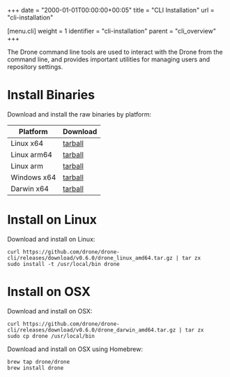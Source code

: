 +++
date = "2000-01-01T00:00:00+00:05"
title = "CLI Installation"
url = "cli-installation"

[menu.cli]
  weight = 1
  identifier = "cli-installation"
  parent = "cli_overview"
+++

The Drone command line tools are used to interact with the Drone from the command line, and provides important utilities for managing users and repository settings.

# Install Binaries

Download and install the raw binaries by platform:

Platform    | Download
------------|---------
Linux x64   | [tarball](https://github.com/drone/drone-cli/releases/download/v0.6.0/drone_linux_amd64.tar.gz)
Linux arm64 | [tarball](https://github.com/drone/drone-cli/releases/download/v0.6.0/drone_linux_arm64.tar.gz)
Linux arm   | [tarball](https://github.com/drone/drone-cli/releases/download/v0.6.0/drone_linux_arm.tar.gz)
Windows x64 | [tarball](https://github.com/drone/drone-cli/releases/download/v0.6.0/drone_windows_amd64.tar.gz)
Darwin x64  | [tarball](https://github.com/drone/drone-cli/releases/download/v0.6.0/drone_darwin_amd64.tar.gz)

# Install on Linux

Download and install on Linux:

```nohighlight
curl https://github.com/drone/drone-cli/releases/download/v0.6.0/drone_linux_amd64.tar.gz | tar zx
sudo install -t /usr/local/bin drone
```

# Install on OSX

Download and install on OSX:

```nohighlight
curl https://github.com/drone/drone-cli/releases/download/v0.6.0/drone_darwin_amd64.tar.gz | tar zx
sudo cp drone /usr/local/bin
```

Download and install on OSX using Homebrew:

```nohighlight
brew tap drone/drone
brew install drone
```
